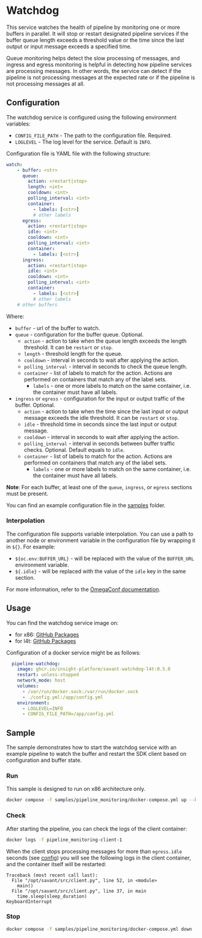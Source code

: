 # Watchdog

This service watches the health of pipeline by monitoring one or more buffers in parallel. It will stop or restart designated pipeline services if the buffer queue length exceeds a threshold value or the time since the last output or input message exceeds a specified time. 

Queue monitoring helps detect the slow processing of messages, and ingress and egress monitoring is helpful in detecting how pipeline services are processing messages. In other words, the service can detect if the pipeline is not processing messages at the expected rate or if the pipeline is not processing messages at all.

## Configuration

The watchdog service is configured using the following environment variables:

* `CONFIG_FILE_PATH` - The path to the configuration file. Required.
* `LOGLEVEL` - The log level for the service. Default is `INFO`.

Configuration file is YAML file with the following structure:

```yaml
watch:
    - buffer: <str>
      queue:
        action: <restart|stop>
        length: <int>
        cooldown: <int>
        polling_interval: <int>
        container:
          - labels: [<str>]
          # other labels
      egress:
        action: <restart|stop>
        idle: <int>
        cooldown: <int>
        polling_interval: <int>
        container:
          - labels: [<str>]
      ingress:
        action: <restart|stop>
        idle: <int>
        cooldown: <int>
        polling_interval: <int>
        container:
          - labels: [<str>]
          # other labels
    # other buffers
```

Where:

* `buffer` - url of the buffer to watch.
* `queue` - configuration for the buffer queue. Optional.
  * `action` - action to take when the queue length exceeds the length threshold. It can be `restart` or `stop`.
  * `length` - threshold length for the queue.
  * `cooldown` - interval in seconds to wait after applying the action.
  * `polling_interval` - interval in seconds to check the queue length.
  * `container` - list of labels to match for the action. Actions are performed on containers that match any of the label sets.
    * `labels` - one or more labels to match on the same container, i.e. the container must have all labels.
* `ingress` or `egress` - configuration for the input or output traffic of the buffer. Optional.
  * `action` - action to take when the time since the last input or output message exceeds the idle threshold. It can be `restart` or `stop`.
  * `idle` - threshold time in seconds since the last input or output message.
  * `cooldown` - interval in seconds to wait after applying the action.
  * `polling_interval` - interval in seconds between buffer traffic checks. Optional. Default equals to `idle`.
  * `container` - list of labels to match for the action. Actions are performed on containers that match any of the label sets.
    * `labels` - one or more labels to match on the same container, i.e. the container must have all labels.

**Note**: For each buffer, at least one of the `queue`, `ingress`, or `egress` sections must be present.

You can find an example configuration file in the [samples](../../samples/pipeline_watchdog/config.yml) folder.

### Interpolation

The configuration file supports variable interpolation. You can use a path to another node or environment variable in the configuration file by wrapping it in `${}`. For example:

* `${oc.env:BUFFER_URL}` - will be replaced with the value of the `BUFFER_URL` environment variable.
* `${.idle}` - will be replaced with the value of the `idle` key in the same section.

For more information, refer to the [OmegaConf documentation](https://omegaconf.readthedocs.io/en/2.3_branch/usage.html#variable-interpolation).

## Usage

You can find the watchdog service image on:

* for x86: [GitHub Packages](https://github.com/insight-platform/Savant/pkgs/container/savant-watchdog)
* for l4t: [GitHub Packages](https://github.com/insight-platform/Savant/pkgs/container/savant-watchdog-l4t)

Configuration of a docker service might be as follows:

```yaml
  pipeline-watchdog:
    image: ghcr.io/insight-platform/savant-watchdog-l4t:0.5.0
    restart: unless-stopped
    network_mode: host
    volumes:
      - /var/run/docker.sock:/var/run/docker.sock
      - ./config.yml:/app/config.yml
    environment:
      - LOGLEVEL=INFO
      - CONFIG_FILE_PATH=/app/config.yml
```


## Sample

The sample demonstrates how to start the watchdog service with an example pipeline to watch the buffer and restart the SDK client based on configuration and buffer state.

### Run

This sample is designed to run on x86 architecture only.

```bash
docker compose -f samples/pipeline_monitoring/docker-compose.yml up --build -d
```

### Check

After starting the pipeline, you can check the logs of the client container:

```bash
docker logs -f pipeline_monitoring-client-1
```

When the client stops processing messages for more than `egress.idle` seconds (see [config](../../samples/pipeline_watchdog/config.yml)) you will see the following logs in the client container, and the container itself will be restarted:

```
Traceback (most recent call last):
  File "/opt/savant/src/client.py", line 52, in <module>
    main()
  File "/opt/savant/src/client.py", line 37, in main
    time.sleep(sleep_duration)
KeyboardInterrupt
```

### Stop

```bash
docker compose -f samples/pipeline_monitoring/docker-compose.yml down
```
